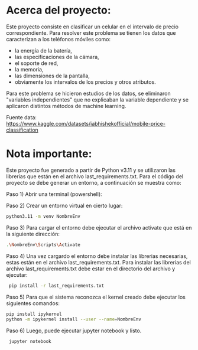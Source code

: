 # Acerca del proyecto:  
Este proyecto consiste en clasificar un celular en el intervalo de precio correspondiente. Para resolver este problema se tienen los datos que caracterizan a los teléfonos móviles como:  
- la energía de la batería,  
- las especificaciones de la cámara,  
- el soporte de red,  
- la memoria,  
- las dimensiones de la pantalla,  
- obviamente los intervalos de los precios y otros atributos.

Para este problema se hicieron estudios de los datos, se eliminaron "variables independientes" que no explicaban la variable dependiente y se aplicaron distintos métodos de machine learning.  

Fuente data:  
https://www.kaggle.com/datasets/iabhishekofficial/mobile-price-classification

# Nota importante:  
Este proyecto fue generado a partir de Python v3.11 y se utilizaron las librerias que están en el archivo last_requirements.txt. Para el código del proyecto se debe generar un entorno, a continuación se muestra como:  

Paso 1) Abrir una terminal (powershell):

Paso 2) Crear un entorno virtual en cierto lugar:  
```bash
python3.11 -m venv NombreEnv
```

Paso 3) Para cargar el entorno debe ejecutar el archivo activate que está en la siguiente dirección:
```bash
.\NombreEnv\Scripts\Activate
```

Paso 4) Una vez cargardo el entorno debe instalar las librerias necesarias, estas están en el archivo last_requirements.txt.
Para instalar las librerias del archivo last_requirements.txt debe estar en el directorio del archivo y ejecutar:  
```bash
 pip install -r last_requirements.txt
```

Paso 5) Para que el sistema reconozca el kernel creado debe ejecutar los siguientes comandos:  
```bash
pip install ipykernel
python -m ipykernel install --user --name=NombreEnv
```

Paso 6) Luego, puede ejecutar jupyter notebook y listo.
```bash
 jupyter notebook
```
